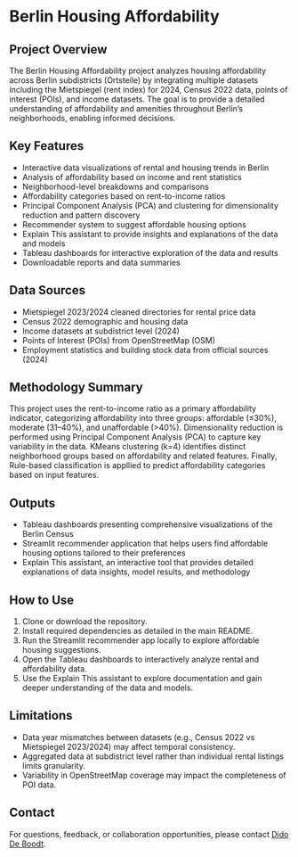 # Berlin Housing Affordability

## Project Overview
The Berlin Housing Affordability project analyzes housing affordability across Berlin subdistricts (Ortsteile) by integrating multiple datasets including the Mietspiegel (rent index) for 2024, Census 2022 data, points of interest (POIs), and income datasets. The goal is to provide a detailed understanding of affordability and amenities throughout Berlin’s neighborhoods, enabling informed decisions.

## Key Features
- Interactive data visualizations of rental and housing trends in Berlin
- Analysis of affordability based on income and rent statistics
- Neighborhood-level breakdowns and comparisons
- Affordability categories based on rent-to-income ratios
- Principal Component Analysis (PCA) and clustering for dimensionality reduction and pattern discovery
- Recommender system to suggest affordable housing options
- Explain This assistant to provide insights and explanations of the data and models
- Tableau dashboards for interactive exploration of the data and results
- Downloadable reports and data summaries

## Data Sources
- Mietspiegel 2023/2024 cleaned directories for rental price data
- Census 2022 demographic and housing data
- Income datasets at subdistrict level (2024)
- Points of Interest (POIs) from OpenStreetMap (OSM)
- Employment statistics and building stock data from official sources (2024)

## Methodology Summary
This project uses the rent-to-income ratio as a primary affordability indicator, categorizing affordability into three groups: affordable (≤30%), moderate (31–40%), and unaffordable (>40%). Dimensionality reduction is performed using Principal Component Analysis (PCA) to capture key variability in the data. KMeans clustering (k=4) identifies distinct neighborhood groups based on affordability and related features. Finally, Rule-based classification is appllied to predict affordability categories based on input features.

## Outputs
- Tableau dashboards presenting comprehensive visualizations of the Berlin Census
- Streamlit recommender application that helps users find affordable housing options tailored to their preferences
- Explain This assistant, an interactive tool that provides detailed explanations of data insights, model results, and methodology

## How to Use
1. Clone or download the repository.
2. Install required dependencies as detailed in the main README.
3. Run the Streamlit recommender app locally to explore affordable housing suggestions.
4. Open the Tableau dashboards to interactively analyze rental and affordability data.
5. Use the Explain This assistant to explore documentation and gain deeper understanding of the data and models.

## Limitations
- Data year mismatches between datasets (e.g., Census 2022 vs Mietspiegel 2023/2024) may affect temporal consistency.
- Aggregated data at subdistrict level rather than individual rental listings limits granularity.
- Variability in OpenStreetMap coverage may impact the completeness of POI data.

## Contact
For questions, feedback, or collaboration opportunities, please contact [Dido De Boodt](https://www.linkedin.com/in/dido-de-boodt/).